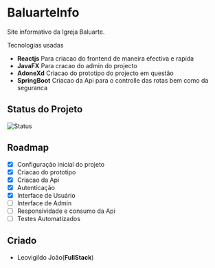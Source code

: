 # BaluarteInfo
 Site informativo da Igreja Baluarte.
 
 Tecnologias usadas
 - **Reactjs** Para criacao do frontend de maneira efectiva e rapida
  - **JavaFX** Para cracao do admin do projecto
 - **AdoneXd** Criacao do prototipo do projecto em questão
 - **SpringBoot** Criacao da Api para o controlle das rotas bem como da seguranca

 ## Status do Projeto
![Status](https://img.shields.io/badge/Status-Em%20Desenvolvimento-blue)

## Roadmap
- [x] Configuração inicial do projeto
- [x] Criacao do prototipo
- [x] Criacao da Api
- [x] Autenticação
- [x] Interface de Usuário
- [ ] Interface de Admin
- [ ] Responsividade e consumo da Api
- [ ] Testes Automatizados 

## Criado
- Leovigildo João(**FullStack**)
